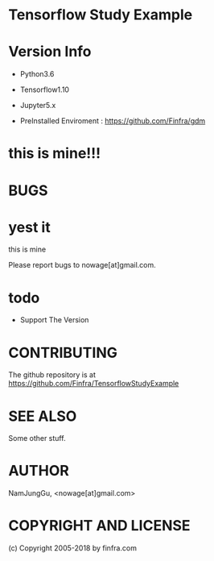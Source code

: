 # Tensorflow Study Example

# Version Info
* Python3.6
* Tensorflow1.10
* Jupyter5.x

* PreInstalled Enviroment : https://github.com/Finfra/gdm
# this is mine!!!
# BUGS
# yest it
this is mine

Please report bugs to nowage[at]gmail.com.

# todo
- Support The Version

# CONTRIBUTING

The github repository is at https://github.com/Finfra/TensorflowStudyExample

# SEE ALSO

Some other stuff.

# AUTHOR

NamJungGu, <nowage[at]gmail.com>

# COPYRIGHT AND LICENSE

(c) Copyright 2005-2018 by finfra.com
